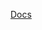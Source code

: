 [Docs](https://github.com/mnaoumov/obsidian-codescript-toolkit/blob/main/docs/node-built-in-modules.md)
